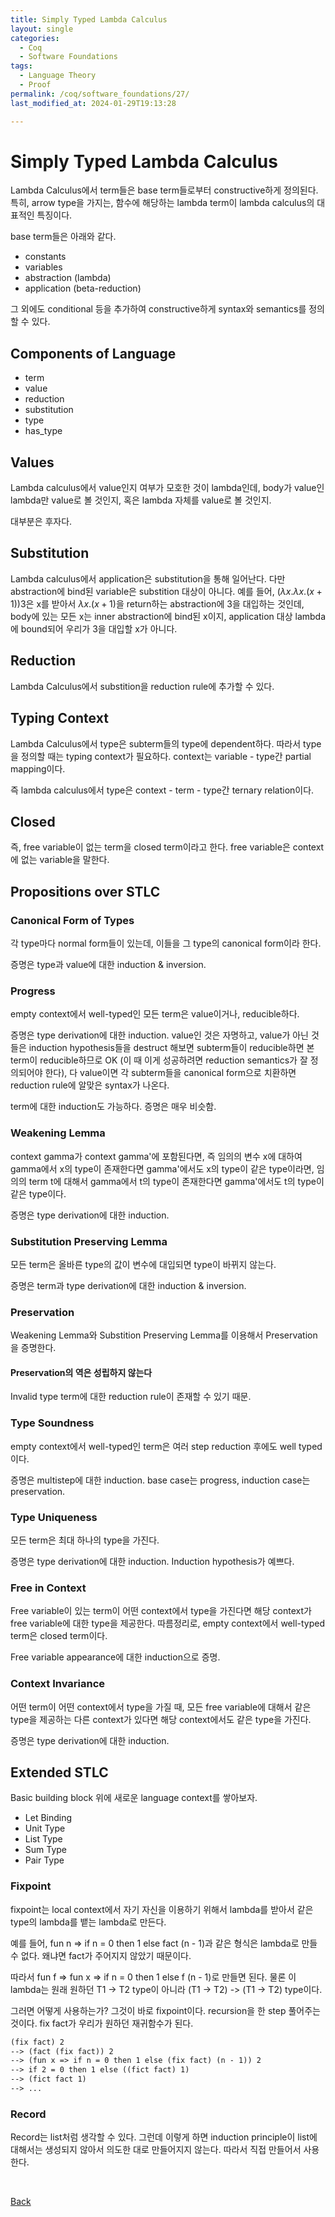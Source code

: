 ```yaml
---
title: Simply Typed Lambda Calculus
layout: single
categories:
  - Coq
  - Software Foundations
tags:
  - Language Theory
  - Proof
permalink: /coq/software_foundations/27/
last_modified_at: 2024-01-29T19:13:28

---
```


# Simply Typed Lambda Calculus

Lambda Calculus에서 term들은 base term들로부터 constructive하게 정의된다.
특히, arrow type을 가지는, 함수에 해당하는 lambda term이 lambda calculus의 대표적인 특징이다.

base term들은 아래와 같다.

* constants
* variables
* abstraction (lambda)
* application (beta-reduction)

그 외에도 conditional 등을 추가하여 constructive하게 syntax와 semantics를 정의할 수 있다.

## Components of Language

* term
* value
* reduction
* substitution
* type
* has_type

## Values

Lambda calculus에서 value인지 여부가 모호한 것이 lambda인데,
body가 value인 lambda만 value로 볼 것인지, 혹은 lambda 자체를 value로 볼 것인지.

대부분은 후자다.

## Substitution

Lambda calculus에서 application은 substitution을 통해 일어난다.
다만 abstraction에 bind된 variable은 substition 대상이 아니다.
예를 들어, $(\lambda x. \lambda x. (x + 1)) 3$은 x를 받아서 $\lambda x.(x+1)$을 return하는 abstraction에 3을 대입하는 것인데, body에 있는 모든 x는 inner abstraction에 bind된 x이지, application 대상 lambda에 bound되어 우리가 3을 대입할 x가 아니다.

## Reduction

Lambda Calculus에서 substition을 reduction rule에 추가할 수 있다.

## Typing Context

Lambda Calculus에서 type은 subterm들의 type에 dependent하다.
따라서 type을 정의할 때는 typing context가 필요하다.
context는 variable - type간 partial mapping이다.

즉 lambda calculus에서 type은 context - term - type간 ternary relation이다.

## Closed

즉, free variable이 없는 term을 closed term이라고 한다.
free variable은 context에 없는 variable을 말한다.

## Propositions over STLC

### Canonical Form of Types

각 type마다 normal form들이 있는데, 이들을 그 type의 canonical form이라 한다.

증명은 type과 value에 대한 induction & inversion.

### Progress

empty context에서 well-typed인 모든 term은 value이거나, reducible하다.

증명은 type derivation에 대한 induction. value인 것은 자명하고,
value가 아닌 것들은 induction hypothesis들을 destruct 해보면 subterm들이 reducible하면
본 term이 reducible하므로 OK (이 때 이게 성공하려면 reduction semantics가 잘 정의되어야 한다),
다 value이면 각 subterm들을 canonical form으로 치환하면 reduction rule에 알맞은 syntax가 나온다.

term에 대한 induction도 가능하다. 증명은 매우 비슷함.

### Weakening Lemma

context gamma가 context gamma'에 포함된다면, 즉 임의의 변수 x에 대하여 gamma에서 x의 type이 존재한다면 gamma'에서도 x의 type이 같은 type이라면, 임의의 term t에 대해서 gamma에서 t의 type이 존재한다면 gamma'에서도 t의 type이 같은 type이다.

증명은 type derivation에 대한 induction.

### Substitution Preserving Lemma

모든 term은 올바른 type의 값이 변수에 대입되면 type이 바뀌지 않는다.

증명은 term과 type derivation에 대한 induction & inversion.

### Preservation

Weakening Lemma와 Substition Preserving Lemma를 이용해서 Preservation을 증명한다.

#### Preservation의 역은 성립하지 않는다

Invalid type term에 대한 reduction rule이 존재할 수 있기 때문.

### Type Soundness

empty context에서 well-typed인 term은 여러 step reduction 후에도 well typed이다.

증명은 multistep에 대한 induction. base case는 progress, induction case는 preservation.

### Type Uniqueness

모든 term은 최대 하나의 type을 가진다.

증명은 type derivation에 대한 induction. Induction hypothesis가 예쁘다.

### Free in Context

Free variable이 있는 term이 어떤 context에서 type을 가진다면 해당 context가 free variable에 대한 type을 제공한다. 따름정리로, empty context에서 well-typed term은 closed term이다.

Free variable appearance에 대한 induction으로 증명.

### Context Invariance

어떤 term이 어떤 context에서 type을 가질 때, 모든 free variable에 대해서 같은 type을 제공하는 다른 context가 있다면 해당 context에서도 같은 type을 가진다.

증명은 type derivation에 대한 induction.

## Extended STLC

Basic building block 위에 새로운 language context를 쌓아보자.

* Let Binding
* Unit Type
* List Type
* Sum Type
* Pair Type

### Fixpoint

fixpoint는 local context에서 자기 자신을 이용하기 위해서
lambda를 받아서 같은 type의 lambda를 뱉는 lambda로 만든다.

예를 들어, fun n => if n = 0 then 1 else fact (n - 1)과 같은 형식은
lambda로 만들 수 없다. 왜냐면 fact가 주어지지 않았기 때문이다.

따라서 fun f => fun x => if n = 0 then 1 else f (n - 1)로 만들면 된다.
물론 이 lambda는 원래 원하던 T1 -> T2 type이 아니라 (T1 -> T2) -> (T1 -> T2) type이다.

그러면 어떻게 사용하는가? 그것이 바로 fixpoint이다. recursion을 한 step 풀어주는 것이다.
fix fact가 우리가 원하던 재귀함수가 된다.

```txt
(fix fact) 2
--> (fact (fix fact)) 2
--> (fun x => if n = 0 then 1 else (fix fact) (n - 1)) 2
--> if 2 = 0 then 1 else ((fict fact) 1)
--> (fict fact 1)
--> ...
```

### Record

Record는 list처럼 생각할 수 있다. 그런데 이렇게 하면 induction principle이
list에 대해서는 생성되지 않아서 의도한 대로 만들어지지 않는다.
따라서 직접 만들어서 사용한다.

<br>

[Back](/coq/software_foundations/)